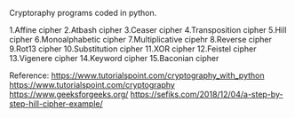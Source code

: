 Cryptoraphy programs coded in python.

1.Affine cipher
2.Atbash cipher
3.Ceaser cipher
4.Transposition cipher
5.Hill cipher
6.Monoalphabetic cipher
7.Multiplicative cipehr
8.Reverse cipher
9.Rot13 cipher
10.Substitution cipher
11.XOR cipher
12.Feistel cipher
13.Vigenere cipher
14.Keyword cipher
15.Baconian cipher

Reference:
  https://www.tutorialspoint.com/cryptography_with_python
  https://www.tutorialspoint.com/cryptography
  https://www.geeksforgeeks.org/
  https://sefiks.com/2018/12/04/a-step-by-step-hill-cipher-example/
